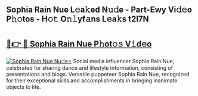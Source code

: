 ## Sophia Rain Nue L𝚎a𝚔ed N𝚞𝚍e - Part-Ewy Vi𝚍𝚎o P𝚑𝚘tos - H𝚘𝚝 O𝚗𝚕yf𝚊ns L𝚎a𝚔s t2I7N

# <h2><a href="http://kf6ppq.oniu.top/?m=Sophia+Rain+Nue">🔗👉 🔴 Sophia Rain Nue P𝚑ot𝚘𝚜 V𝚒d𝚎o</a></h2>

[![Sophia Rain Nue Nu𝚍e𝚜](https://i.imgur.com/0qMVB7G.gif)](http://kf6ppq.oniu.top/?m=Sophia+Rain+Nue)
Social media influencer Sophia Rain Nue, celebrated for sharing dance and lifestyle information, consisting of presentations and blogs. Versatile puppeteer Sophia Rain Nue, recognized for their exceptional skills and accomplishments in bringing inanimate objects to life.  
